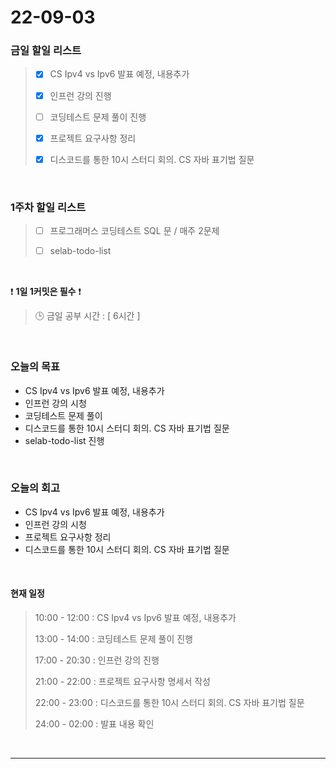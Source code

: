 # 22-09-03
 ### 금일 할일 리스트
> - [x]  CS Ipv4 vs Ipv6 발표 예정, 내용추가
>
> - [x]  인프런 강의 진행
>
> - [ ]  코딩테스트 문제 풀이 진행
>
> - [x]  프로젝트 요구사항 정리
>
> - [x]  디스코드를 통한 10시 스터디 회의. CS 자바 표기법 질문

<br/>

### 1주차 할일 리스트  

> - [ ]  프로그래머스 코딩테스트 SQL 문 / 매주 2문제  
>
> - [ ]  selab-todo-list

<br/>

❗ **1일 1커밋은 필수** ❗
> 🕒 금일 공부 시간 :  [ 6시간 ]    
  
<br/>

### 오늘의 목표
- CS Ipv4 vs Ipv6 발표 예정, 내용추가
- 인프런 강의 시청
- 코딩테스트 문제 풀이
- 디스코드를 통한 10시 스터디 회의. CS 자바 표기법 질문
- selab-todo-list 진행

<br>

### 오늘의 회고
- CS Ipv4 vs Ipv6 발표 예정, 내용추가
- 인프런 강의 시청
- 프로젝트 요구사항 정리
- 디스코드를 통한 10시 스터디 회의. CS 자바 표기법 질문

<br>

#### 현재 일정  
> 10:00 - 12:00 : CS Ipv4 vs Ipv6 발표 예정, 내용추가
>
> 13:00 - 14:00 : 코딩테스트 문제 풀이 진행
>
> 17:00 - 20:30 : 인프런 강의 진행
>
> 21:00 - 22:00 : 프로젝트 요구사항 명세서 작성
>
> 22:00 - 23:00 : 디스코드를 통한 10시 스터디 회의. CS 자바 표기법 질문
>
> 24:00 - 02:00 : 발표 내용 확인

<br/>

------------  